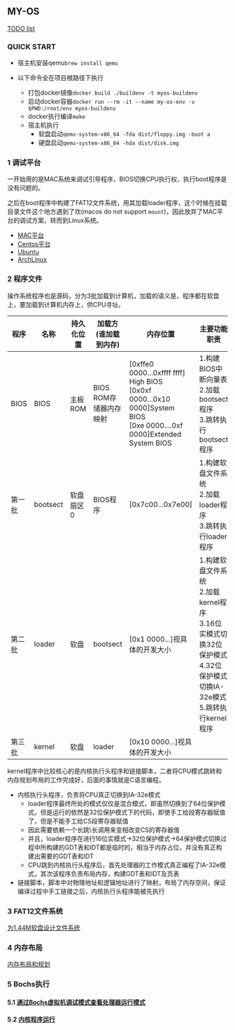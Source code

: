 ## MY-OS

[TODO list](./TODO.md)

### QUICK START

- 宿主机安装qemu`brew install qemu`

- 以下命令全在项目根路径下执行

  - 打包docker镜像`docker build ./buildenv -t myos-buildenv`
  - 启动docker容器`docker run --rm -it --name my-os-env -v $PWD:/root/env myos-buildenv`
  - docker执行编译`make`
  - 宿主机执行
    - 软盘启动`qemu-system-x86_64 -fda dist/floppy.img -boot a`
    - 硬盘启动`qemu-system-x86_64 -hda dist/disk.img`

### 1 调试平台

一开始用的是MAC系统来调试引导程序，BIOS切换CPU执行权，执行boot程序是没有问题的。

之后在boot程序中构建了FAT12文件系统，用其加载loader程序，这个时候在挂载目录文件这个地方遇到了坎(macos do not support `mount`)，因此放弃了MAC平台的调试方案，转而到Linux系统。

* [MAC平台](./docs/MAC.md)
* [Centos平台](./docs/CENTOS.md)
* [Ubuntu](./docs/UBUNTU.md)
* [ArchLinux](./docs/ArchLinux.md)

### 2 程序文件

操作系统程序也是源码，分为3批加载到计算机，加载的语义是，程序都在软盘上，要加载到计算机内存上，供CPU寻址。

| 程序   | 名称     | 持久化位置 | 加载方(谁加载到内存)   | 内存位置                                                     | 主要功能职责                                                 |
| ------ | -------- | ---------- | ---------------------- | ------------------------------------------------------------ | ------------------------------------------------------------ |
| BIOS   | BIOS     | 主板ROM    | BIOS ROM存储器内存映射 | [0xffe0 0000...0xffff ffff] High BIOS<br />[0x0xf 0000...0x10 0000]System BIOS<br />[0xe 0000....0xf 0000]Extended System BIOS | 1.构建BIOS中断向量表<br />2.加载bootsect程序<br />3.跳转执行bootsect程序 |
| 第一批 | bootsect | 软盘扇区0  | BIOS程序               | [0x7c00...0x7e00]                                            | 1.构建软盘文件系统<br />2.加载loader程序<br />3.跳转执行loader程序 |
| 第二批 | loader   | 软盘       | bootsect               | [0x1 0000...]视具体的开发大小                                | 1.构建软盘文件系统<br />2.加载kernel程序<br />3.16位实模式切换32位保护模式<br />4.32位保护模式切换IA-32e模式<br />5.跳转执行kernel程序 |
| 第三批 | kernel   | 软盘       | loader                 | [0x10 0000...]视具体的开发大小                               |                                                              |

kernel程序中比较核心的是内核执行头程序和链接脚本，二者将CPU模式跳转和内存规划布局的工作完成好，后面的事情就是C语言编程。

* 内核执行头程序，负责将CPU真正切换到IA-32e模式
  * loader程序最终所处的模式仅仅是混合模式，即虽然切换到了64位保护模式，但是运行的依然是32位保护模式下的代码，即使手工给段寄存器赋值了，但是不能手工给CS段寄存器赋值
  * 因此需要依赖一个长跳\长调用来变相改变CS的寄存器值
  * 并且，loader程序在进行16位实模式->32位保护模式->64保护模式切换过程中所构建的GDT表和IDT都是临时的，相当于内存占位，并没有真正构建出需要的GDT表和IDT
  * CPU跳到内核执行头程序后，首先处理器的工作模式真正编程了IA-32e模式，其次该程序负责布局内存，构建GDT表和IDT及页表
* 链接脚本，脚本中对物理地址和逻辑地址进行了映射，布局了内存空间，保证编译过程中手工链接之后，内核执行头程序能被先执行

### 3 FAT12文件系统

[为1.44M软盘设计文件系统](./docs/FD.md)

### 4 内存布局

[内存布局和规划](./docs/MEM.md)

### 5 Bochs执行

#### 5.1 [通过Bochs虚拟机调试模式查看处理器运行模式](./docs/CPU-MODE.md)

#### 5.2 [内核程序运行](./docs/SNAPSHOT.md)
